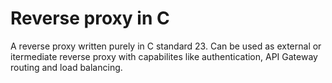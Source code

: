 # Reverse proxy in C

A reverse proxy written purely in C standard 23. Can be used as external or itermediate reverse proxy with capabilites like authentication, API Gateway routing and load balancing.
